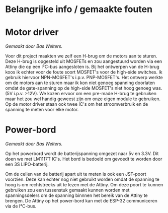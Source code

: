 # Belangrijke info / gemaakte fouten

# Motor driver
*Gemaakt door Bas Welters.*

Voor dit project maakten we zelf een H-brug om de motors aan te sturen.
Deze H-brug is opgesteld uit MOSFETs en zou aangestuurd worden via een Attiny die op een I²C-bus aangesloten is.
Bij het ontwerpen van de H-brug koos ik echter voor de foute soort MOSFET's voor de high-side switches. Ik gebruik hiervoor NPN-MOSFET's i.p.v. PNP-MOSFET's.
Het ontwerp werkte om de motors aan te sturen maar ik kon niet genoeg spanning doorlaten omdat de gate-spanning op de high-side MOSFET's niet hoog genoeg was. (5V i.p.v. >12V).
We kozen ervoor om een pre-made H-brug te gebruiken maar het zou wel handig geweest zijn om onze eigen module te gebruiken.
Op de motor driver staan ook twee IC's om het stroomverbruik en de spanning te meten voor elke motor.

# Power-bord
*Gemaakt door Bas Welters.*

Op het powerbord wordt de batterijspanning omgezet naar 5v en 3.3V.
Dit doen we met LM1117T IC's.
Het bord is bedoeld om gevoedt te worden door een 3S LIPO-batterij.

Om de cellen van de batterij apart uit te meten is ook een JST-poort voorzien. Deze kan echter nog niet gebruikt worden omdat de spanning te hoog is om rechtstreeks uit te lezen met de Attiny.
Om deze poort te kunnen gebruiken zou een tussenstuk gemaakt kunnen worden met spanningsdelers om de spanning binnnen het bereik van de Attiny te brengen.
De Attiny op het power-bord kan met de ESP-32 communiceren via de I²C-bus.
